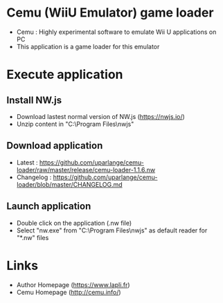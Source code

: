 # Cemu (WiiU Emulator) game loader #
* Cemu : Highly experimental software to emulate Wii U applications on PC
* This application is a game loader for this emulator

# Execute application #

## Install NW.js ##
* Download lastest normal version of NW.js (https://nwjs.io/)
* Unzip content in "C:\Program Files\nwjs"

## Download application ##
* Latest : https://github.com/uparlange/cemu-loader/raw/master/release/cemu-loader-1.1.6.nw
* Changelog : https://github.com/uparlange/cemu-loader/blob/master/CHANGELOG.md

## Launch application ##
* Double click on the application (.nw file)
* Select "nw.exe" from "C:\Program Files\nwjs" as default reader for "*.nw" files

# Links #
* Author Homepage (https://www.lapli.fr)
* Cemu Homepage (http://cemu.info/)